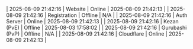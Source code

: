 | 2025-08-09 21:42:16 | Website | Online | 2025-08-09 21:42:13 |
| 2025-08-09 21:42:16 | Registration | Offline | N/A |
| 2025-08-09 21:42:16 | Auth Server | Online | 2025-08-09 21:42:13 |
| 2025-08-09 21:42:16 | Kezan (PvE) | Offline | 2025-08-03 17:58:02 |
| 2025-08-09 21:42:16 | Gurubashi (PvP) | Offline | N/A |
| 2025-08-09 21:42:16 | Cloudflare | Online | 2025-08-09 21:42:13 |
